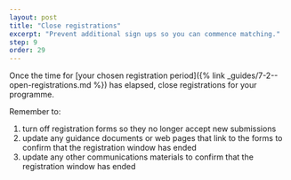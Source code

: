 ```yaml
---
layout: post
title: "Close registrations"
excerpt: "Prevent additional sign ups so you can commence matching."
step: 9
order: 29
---
```


Once the time for [your chosen registration period]({% link _guides/7-2--open-registrations.md %}) has elapsed, close registrations for your programme.

Remember to:

1. turn off registration forms so they no longer accept new submissions
2. update any guidance documents or web pages that link to the forms to confirm that the registration window has ended
3. update any other communications materials to confirm that the registration window has ended